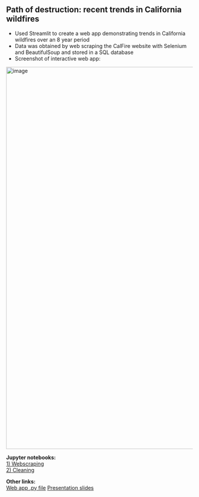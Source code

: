 ## Path of destruction: recent trends in California wildfires  

- Used Streamlit to create a web app demonstrating trends in California wildfires over an 8 year period 
- Data was obtained by web scraping the CalFire website with Selenium and BeautifulSoup and stored in a SQL database 
- Screenshot of interactive web app:


<img width="1031" alt="image" src="https://user-images.githubusercontent.com/79233614/141921811-8acd4b28-f154-490f-bde6-a63d081d0043.png">

**Jupyter notebooks:**  
[1) Webscraping](1_engineering_fires_webscraping.ipynb)  
[2) Cleaning](2_engineering_fires_EDA.ipynb)    

**Other links:**  
[Web app .py file](fire_app.py)
[Presentation slides](engineering_wildfires.pdf)
